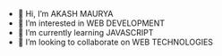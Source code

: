 - 👋 Hi, I’m AKASH MAURYA
- 👀 I’m interested in WEB DEVELOPMENT
- 🌱 I’m currently learning JAVASCRIPT
- 💞️ I’m looking to collaborate on WEB TECHNOLOGIES


<!---
theakash01/theakash01 is a ✨ special ✨ repository because its `README.md` (this file) appears on your GitHub profile.
You can click the Preview link to take a look at your changes.
--->
